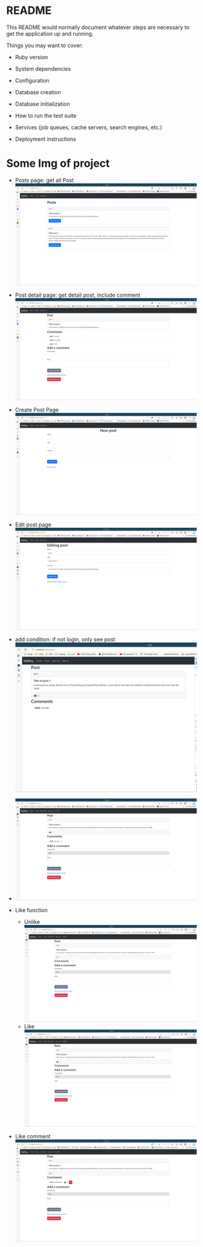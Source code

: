 # README

This README would normally document whatever steps are necessary to get the
application up and running.

Things you may want to cover:

* Ruby version

* System dependencies

* Configuration

* Database creation

* Database initialization

* How to run the test suite

* Services (job queues, cache servers, search engines, etc.)

* Deployment instructions

# Some Img of project
*  Posts page: get all Post
![All Post](./temp/posts.png)

* Post detail page: get detail post, include comment
![Detail Post](./temp/post_detail.png)

* Create Post Page 
![Create Post](./temp/create_post.png)

* Edit post page
![Edit Post](./temp/edit_post.png)

* add condition: if not login, only see post
![Detail Post](./temp/post1.png)
* ![Detail Post](./temp/post2.png)

* Like function
    - Unlike
    ![unlike Post](./temp/unlike.png)
    - Like
    ![like Post](./temp/like.png)
* Like comment
![like Comment](./temp/like_cmt.png)